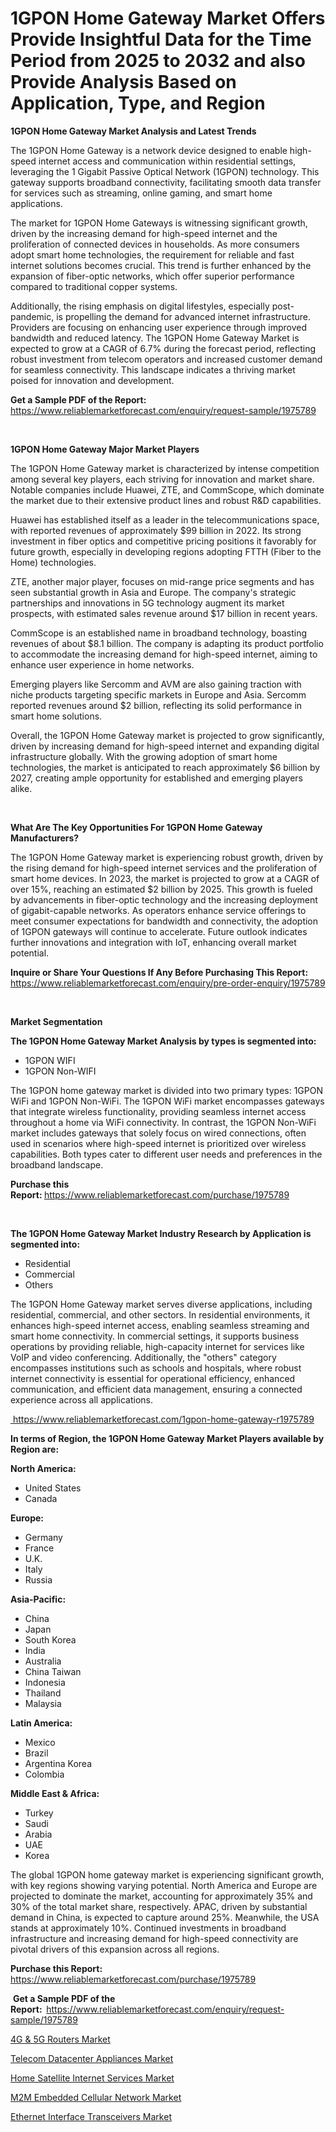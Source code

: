 <p><h1>1GPON Home Gateway Market Offers Provide Insightful Data for the Time Period from 2025 to 2032 and also Provide Analysis Based on Application, Type, and Region</h1></p><p><strong>1GPON Home Gateway Market Analysis and Latest Trends</strong></p>
<p><p>The 1GPON Home Gateway is a network device designed to enable high-speed internet access and communication within residential settings, leveraging the 1 Gigabit Passive Optical Network (1GPON) technology. This gateway supports broadband connectivity, facilitating smooth data transfer for services such as streaming, online gaming, and smart home applications. </p><p>The market for 1GPON Home Gateways is witnessing significant growth, driven by the increasing demand for high-speed internet and the proliferation of connected devices in households. As more consumers adopt smart home technologies, the requirement for reliable and fast internet solutions becomes crucial. This trend is further enhanced by the expansion of fiber-optic networks, which offer superior performance compared to traditional copper systems.</p><p>Additionally, the rising emphasis on digital lifestyles, especially post-pandemic, is propelling the demand for advanced internet infrastructure. Providers are focusing on enhancing user experience through improved bandwidth and reduced latency. The 1GPON Home Gateway Market is expected to grow at a CAGR of 6.7% during the forecast period, reflecting robust investment from telecom operators and increased customer demand for seamless connectivity. This landscape indicates a thriving market poised for innovation and development.</p></p>
<p><strong>Get a Sample PDF of the Report:&nbsp;</strong> <a href="https://www.reliablemarketforecast.com/enquiry/request-sample/1975789?utm_campaign=1888&utm_medium=2&utm_source=Github&utm_content=ia&utm_term=08042025&utm_id=1gpon-home-gateway">https://www.reliablemarketforecast.com/enquiry/request-sample/1975789</a></p>
<p>&nbsp;</p>
<p><strong>1GPON Home Gateway Major Market Players</strong></p>
<p><p>The 1GPON Home Gateway market is characterized by intense competition among several key players, each striving for innovation and market share. Notable companies include Huawei, ZTE, and CommScope, which dominate the market due to their extensive product lines and robust R&D capabilities. </p><p>Huawei has established itself as a leader in the telecommunications space, with reported revenues of approximately $99 billion in 2022. Its strong investment in fiber optics and competitive pricing positions it favorably for future growth, especially in developing regions adopting FTTH (Fiber to the Home) technologies.</p><p>ZTE, another major player, focuses on mid-range price segments and has seen substantial growth in Asia and Europe. The company's strategic partnerships and innovations in 5G technology augment its market prospects, with estimated sales revenue around $17 billion in recent years.</p><p>CommScope is an established name in broadband technology, boasting revenues of about $8.1 billion. The company is adapting its product portfolio to accommodate the increasing demand for high-speed internet, aiming to enhance user experience in home networks.</p><p>Emerging players like Sercomm and AVM are also gaining traction with niche products targeting specific markets in Europe and Asia. Sercomm reported revenues around $2 billion, reflecting its solid performance in smart home solutions.</p><p>Overall, the 1GPON Home Gateway market is projected to grow significantly, driven by increasing demand for high-speed internet and expanding digital infrastructure globally. With the growing adoption of smart home technologies, the market is anticipated to reach approximately $6 billion by 2027, creating ample opportunity for established and emerging players alike.</p></p>
<p>&nbsp;</p>
<p><strong>What Are The Key Opportunities For 1GPON Home Gateway Manufacturers?</strong></p>
<p><p>The 1GPON Home Gateway market is experiencing robust growth, driven by the rising demand for high-speed internet services and the proliferation of smart home devices. In 2023, the market is projected to grow at a CAGR of over 15%, reaching an estimated $2 billion by 2025. This growth is fueled by advancements in fiber-optic technology and the increasing deployment of gigabit-capable networks. As operators enhance service offerings to meet consumer expectations for bandwidth and connectivity, the adoption of 1GPON gateways will continue to accelerate. Future outlook indicates further innovations and integration with IoT, enhancing overall market potential.</p></p>
<p><strong>Inquire or Share Your Questions If Any Before Purchasing This Report:</strong> <a href="https://www.reliablemarketforecast.com/enquiry/pre-order-enquiry/1975789?utm_campaign=1888&utm_medium=2&utm_source=Github&utm_content=ia&utm_term=08042025&utm_id=1gpon-home-gateway">https://www.reliablemarketforecast.com/enquiry/pre-order-enquiry/1975789</a></p>
<p>&nbsp;</p>
<p><strong>Market Segmentation</strong></p>
<p><strong>The 1GPON Home Gateway Market Analysis by types is segmented into:</strong></p>
<p><ul><li>1GPON WIFI</li><li>1GPON Non-WIFI</li></ul></p>
<p><p>The 1GPON home gateway market is divided into two primary types: 1GPON WiFi and 1GPON Non-WiFi. The 1GPON WiFi market encompasses gateways that integrate wireless functionality, providing seamless internet access throughout a home via WiFi connectivity. In contrast, the 1GPON Non-WiFi market includes gateways that solely focus on wired connections, often used in scenarios where high-speed internet is prioritized over wireless capabilities. Both types cater to different user needs and preferences in the broadband landscape.</p></p>
<p><strong>Purchase this Report:&nbsp;</strong><a href="https://www.reliablemarketforecast.com/purchase/1975789?utm_campaign=1888&utm_medium=2&utm_source=Github&utm_content=ia&utm_term=08042025&utm_id=1gpon-home-gateway">https://www.reliablemarketforecast.com/purchase/1975789</a></p>
<p>&nbsp;</p>
<p><strong>The 1GPON Home Gateway Market Industry Research by Application is segmented into:</strong></p>
<p><ul><li>Residential</li><li>Commercial</li><li>Others</li></ul></p>
<p><p>The 1GPON Home Gateway market serves diverse applications, including residential, commercial, and other sectors. In residential environments, it enhances high-speed internet access, enabling seamless streaming and smart home connectivity. In commercial settings, it supports business operations by providing reliable, high-capacity internet for services like VoIP and video conferencing. Additionally, the "others" category encompasses institutions such as schools and hospitals, where robust internet connectivity is essential for operational efficiency, enhanced communication, and efficient data management, ensuring a connected experience across all applications.</p></p>
<p><a href="https://www.reliablemarketforecast.com/1gpon-home-gateway-r1975789?utm_campaign=1888&utm_medium=2&utm_source=Github&utm_content=ia&utm_term=08042025&utm_id=1gpon-home-gateway">&nbsp;https://www.reliablemarketforecast.com/1gpon-home-gateway-r1975789</a></p>
<p><strong>In terms of Region, the 1GPON Home Gateway Market Players available by Region are:</strong></p>
<p>
    <p> <strong> North America: </strong>
        <ul>
            <li>United States</li>
            <li>Canada</li>
        </ul>
        </p> 
    <p> <strong> Europe: </strong>
        <ul>
            <li>Germany</li>
            <li>France</li>
            <li>U.K.</li>
            <li>Italy</li>
            <li>Russia</li>
        </ul>
        </p> 
    <p> <strong> Asia-Pacific: </strong>
        <ul>
            <li>China</li>
            <li>Japan</li>
            <li>South Korea</li>
            <li>India</li>
            <li>Australia</li>
            <li>China Taiwan</li>
            <li>Indonesia</li>
            <li>Thailand</li>
            <li>Malaysia</li>
        </ul>
        </p> 
    <p> <strong> Latin America: </strong>
        <ul>
            <li>Mexico</li>
            <li>Brazil</li>
            <li>Argentina Korea</li>
            <li>Colombia</li>
        </ul>
        </p> 
    <p> <strong> Middle East & Africa: </strong>
        <ul>
            <li>Turkey</li>
            <li>Saudi</li>
            <li>Arabia</li>
            <li>UAE</li>
            <li>Korea</li>
        </ul>
    </p>
    </p>
<p><p>The global 1GPON home gateway market is experiencing significant growth, with key regions showing varying potential. North America and Europe are projected to dominate the market, accounting for approximately 35% and 30% of the total market share, respectively. APAC, driven by substantial demand in China, is expected to capture around 25%. Meanwhile, the USA stands at approximately 10%. Continued investments in broadband infrastructure and increasing demand for high-speed connectivity are pivotal drivers of this expansion across all regions.</p></p>
<p><strong>Purchase this Report: </strong><a href="https://www.reliablemarketforecast.com/purchase/1975789?utm_campaign=1888&utm_medium=2&utm_source=Github&utm_content=ia&utm_term=08042025&utm_id=1gpon-home-gateway">https://www.reliablemarketforecast.com/purchase/1975789</a></p>
<p>&nbsp;<strong>Get a Sample PDF of the Report:&nbsp;&nbsp;</strong><a href="https://www.reliablemarketforecast.com/enquiry/request-sample/1975789?utm_campaign=1888&utm_medium=2&utm_source=Github&utm_content=ia&utm_term=08042025&utm_id=1gpon-home-gateway">https://www.reliablemarketforecast.com/enquiry/request-sample/1975789</a></p>
<p><strong></strong></p>
<p><p><a href="https://github.com/heinslakey2x/Market-Research-Report-List-1/blob/main/4g-5g-routers-market.md?utm_campaign=1888&utm_medium=2&utm_source=Github&utm_content=ia&utm_term=08042025&utm_id=1gpon-home-gateway">4G & 5G Routers Market</a></p><p><a href="https://github.com/mronmizoe/Market-Research-Report-List-1/blob/main/telecom-datacenter-appliances-market.md?utm_campaign=1888&utm_medium=2&utm_source=Github&utm_content=ia&utm_term=08042025&utm_id=1gpon-home-gateway">Telecom Datacenter Appliances Market</a></p><p><a href="https://github.com/buseknoden2b/Market-Research-Report-List-1/blob/main/home-satellite-internet-services-market.md?utm_campaign=1888&utm_medium=2&utm_source=Github&utm_content=ia&utm_term=08042025&utm_id=1gpon-home-gateway">Home Satellite Internet Services Market</a></p><p><a href="https://github.com/makzzochil/Market-Research-Report-List-1/blob/main/m2m-embedded-cellular-network-market.md?utm_campaign=1888&utm_medium=2&utm_source=Github&utm_content=ia&utm_term=08042025&utm_id=1gpon-home-gateway">M2M Embedded Cellular Network Market</a></p><p><a href="https://github.com/gitfwelday/Market-Research-Report-List-1/blob/main/ethernet-interface-transceivers-market.md?utm_campaign=1888&utm_medium=2&utm_source=Github&utm_content=ia&utm_term=08042025&utm_id=1gpon-home-gateway">Ethernet Interface Transceivers Market</a></p></p>